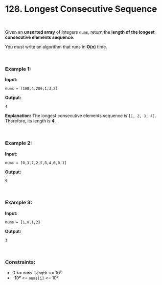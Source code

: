 # 128. Longest Consecutive Sequence

<br>

Given an **unsorted array** of integers `nums`, return the **length of the longest consecutive elements sequence**.

You must write an algorithm that runs in **O(n)** time.

<br>

### Example 1:

**Input:**

```
nums = [100,4,200,1,3,2]
```

**Output:**

```
4
```

**Explanation:**
The longest consecutive elements sequence is `[1, 2, 3, 4]`.
Therefore, its length is **4**.

<br>

### Example 2:

**Input:**

```
nums = [0,3,7,2,5,8,4,6,0,1]
```

**Output:**

```
9
```

<br>

### Example 3:

**Input:**

```
nums = [1,0,1,2]
```

**Output:**

```
3
```

<br>

### Constraints:

* 0 <= `nums.length` <= 10⁵
* -10⁹ <= `nums[i]` <= 10⁹